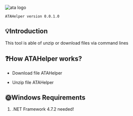 ![ata logo](https://i.postimg.cc/nccchBxv/atahelper-tool.png)

    ATAHelper version 0.0.1.0
        
## 💡Introduction

This tool is able of unzip or download files via command lines

## ❓How ATAHelper works?

- Download file
    ATAHelper <d> <Url> <Filename with extension>
    
- Unzip file
    ATAHelper <e> <Directory> <Output Directory>

## 🌞Windows Requirements

1.	.NET Framework 4.7.2 needed!

